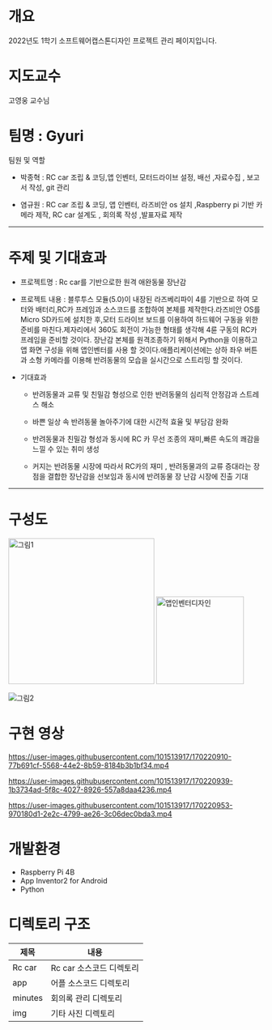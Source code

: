 # 개요

2022년도 1학기 소프트웨어캡스톤디자인 프로젝트 관리 페이지입니다.

# 지도교수
 고영웅 교수님
 

# 팀명 : Gyuri
   
   팀원 및 역할

  + 박종혁 : RC car 조립 & 코딩,앱 인벤터, 모터드라이브 설정, 배선 ,자료수집  , 보고서 작성, git 관리 

  + 염규원 : RC car 조립 & 코딩,  앱 인벤터, 라즈비안 os 설치 ,Raspberry pi 기반 카메라 제작, RC car 설계도 , 회의록 작성 ,발표자료 제작
  ---
  # 주제 및 기대효과
  + 프로젝트명 : Rc car를 기반으로한 원격 애완동물 장난감
  
  + 프로젝트 내용 : 블루투스 모듈(5.0)이 내장된 라즈베리파이 4를 기반으로 하여 모터와 배터리,RC카 프레임과 소스코드를 조합하여 본체를 제작한다.라즈비안 OS를 Micro SD카드에 설치한 후,모터 드라이브 보드를 이용하여 하드웨어 구동을 위한 준비를 마친다.제자리에서 360도 회전이 가능한 형태를 생각해 4륜 구동의 RC카 프레임을 준비할 것이다.
장난감 본체를 원격조종하기 위해서 Python을 이용하고 앱 화면 구성을 위해 앱인벤터를 사용 할 것이다.애플리케이션에는 상하 좌우 버튼과 소형 카메라를 이용해 반려동물의 모습을 실시간으로 스트리밍 할 것이다.
  
  + 기대효과 

      - 반려동물과 교류 및 친밀감 형성으로 인한 반려동물의 심리적 안정감과 스트레스 해소
      
      - 바쁜 일상 속 반려동물 놀아주기에 대한 시간적 효율 및 부담감 완화

      - 반려동물과 친밀감 형성과 동시에 RC 카 무선 조종의 재미,빠른 속도의 쾌감을 느낄 수 있는  취미 생성

      - 커지는 반려동물 시장에 따라서 RC카의 재미 , 반려동물과의 교류 증대라는 장점을 결합한 장난감을 선보임과 동시에 반려동물 장          난감 시장에 진출 기대



---
# 구성도

<img width="288" alt="그림1" src="https://user-images.githubusercontent.com/101513917/169761845-5c05806a-997d-439d-a583-13391f200a2b.png"> <img width="173" alt="앱인벤터디자인" src="https://user-images.githubusercontent.com/101513917/169762017-f69abffe-cb58-4d1f-a239-cddf25fa03cd.png">

![그림2](https://user-images.githubusercontent.com/101513917/169761883-7335f4c1-c5f9-4d21-ab58-4f40a5d10e16.png) 

# 구현 영상



https://user-images.githubusercontent.com/101513917/170220910-77b691cf-5568-44e2-8b59-8184b3b1bf34.mp4



https://user-images.githubusercontent.com/101513917/170220939-1b3734ad-5f8c-4027-8926-557a8daa4236.mp4



https://user-images.githubusercontent.com/101513917/170220953-970180d1-2e2c-4799-ae26-3c06dec0bda3.mp4






# 개발환경
 + Raspberry Pi 4B 
 + App Inventor2 for Android
 + Python
# 디렉토리 구조
|제목|내용|
|------|------|
|Rc car|Rc car 소스코드 디렉토리|
|app|어플 소스코드 디렉토리|
|minutes|회의록 관리 디렉토리|
|img|기타 사진 디렉토리|

